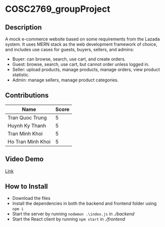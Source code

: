 # COSC2769_groupProject

## Description
A mock e-commerce website based on some requirements from the Lazada system. It uses MERN stack as the web development framework of choice, and includes use cases for guests, buyers, sellers, and admins:
- Buyer: can browse, search, use cart, and create orders.
- Guest: browse, search, use cart, but cannot order unless logged in.
- Seller: upload products, manage products, manage orders, view product statistic.
- Admin: manage sellers, manage product categories.

## Contributions
| Name | Score |
|--|--|
| Tran Quoc Trung | 5 |
| Huynh Ky Thanh | 5 |
| Tran Minh Khoi | 5 |
| Ho Tran Minh Khoi | 5 |

## Video Demo
[Link](https://drive.google.com/file/d/1-6YrCtVMPYfnzULX4r5NHgO6aabXSCUI/view?usp=share_link&fbclid=IwAR1dMfwhFuf-RhKgI-azvfr7A6GHkVTmWPby-EgzmStB8fygLleSEb6l-4k)

## How to Install

 - Download the files
 - Install the dependencies in both the backend and frontend folder using `npm i`
 - Start the server by running `nodemon .\index.js` in *./backend*
 - Start the React client by running `npm start` in *./frontend*
